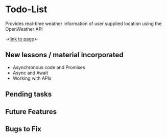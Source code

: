 # Todo-List

Provides real-time weather information of user supplied location using the OpenWeather API

-><a href="">link to page</a><-

## New lessons / material incorporated
- Asynchronous code and Promises
- Async and Await
- Working with APIs

## Pending tasks

## Future Features

## Bugs to Fix